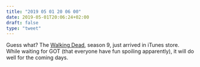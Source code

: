 ```yaml
---
title: "2019 05 01 20 06 00"
date: 2019-05-01T20:06:24+02:00
draft: false
type: "tweet"
---
```

Guess what? The [Walking Dead](https://en.wikipedia.org/wiki/The_Walking_Dead_(TV_series)), season 9, just arrived in iTunes store. While waiting for GOT (that everyone have fun spoiling apparently), it will do well for the coming days.
